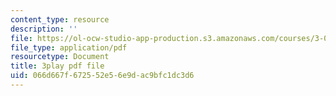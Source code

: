 ```yaml
---
content_type: resource
description: ''
file: https://ol-ocw-studio-app-production.s3.amazonaws.com/courses/3-091sc-introduction-to-solid-state-chemistry-fall-2010/066d667f672552e56e9dac9bfc1dc3d6_K30HeE8fEq8.pdf
file_type: application/pdf
resourcetype: Document
title: 3play pdf file
uid: 066d667f-6725-52e5-6e9d-ac9bfc1dc3d6
---
```

